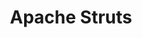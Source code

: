 ---
codehost: https://github.com/https://github.com/apache/struts
facebook: https://facebook.com/apachestruts
logohandle: apache_struts
sort: struts
tags:
- apache
- java
title: Apache Struts
twitter: https://x.com/TheApacheStruts
website: https://struts.apache.org/
wikipedia: https://en.wikipedia.org/wiki/Apache_Struts_2
---
